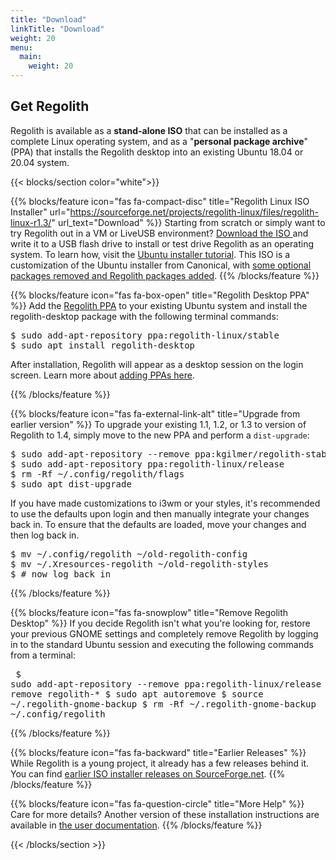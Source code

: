 ```yaml
---
title: "Download"
linkTitle: "Download"
weight: 20
menu:
  main:
    weight: 20
---
```



<section class="row td-box td-box--1 position-relative td-box--gradient td-box--height-auto">
	<div class="container text-center td-arrow-down">
		<span class="h4 mb-0">
<h1><i class="fas fa-cloud-download-alt ml-2 "></i> Get Regolith</h1>

<p>Regolith is available as a <b>stand-alone ISO</b> that can be installed as a complete Linux operating system, and as a "<b>personal package archive</b>" (PPA) that installs the Regolith desktop into an existing Ubuntu 18.04 or 20.04 system.</p>
</span>
	</div>
</section>
{{< blocks/section color="white">}}

{{% blocks/feature icon="fas fa-compact-disc" title="Regolith Linux ISO Installer" url="https://sourceforge.net/projects/regolith-linux/files/regolith-linux-r1.3/" url_text="Download" %}}
Starting from scratch or simply want to try Regolith out in a VM or LiveUSB environment? <a href="https://sourceforge.net/projects/regolith-linux/files/regolith-linux-r1.3/">Download the ISO <i class="fas fa-cloud-download-alt"></i></a> and write it to a USB flash drive to install or test drive Regolith as an operating system.  To learn how, visit the <a class="text-warning"  href="https://tutorials.ubuntu.com/tutorial/tutorial-install-ubuntu-desktop">Ubuntu installer tutorial</a>.  This ISO is a customization of the Ubuntu installer from Canonical, with [some optional packages removed and Regolith packages added](http://regolith-linux.org/docs/reference/releases/regolith-1.3-release-notes/#iso-generation).
{{% /blocks/feature %}}

{{% blocks/feature icon="fas fa-box-open" title="Regolith Desktop PPA" %}}
Add the <a href="https://launchpad.net/~regolith-linux/+archive/ubuntu/stable">Regolith PPA</a> to your existing Ubuntu system and install the regolith-desktop package with the following terminal commands:
<pre class="text-left border rounded p-2">
$ sudo add-apt-repository ppa:regolith-linux/stable
$ sudo apt install regolith-desktop
</pre>After installation, Regolith will appear as a desktop session on the login screen.  Learn more about <a href="https://help.ubuntu.com/community/Repositories/CommandLine#Adding_Launchpad_PPA_Repositories">adding PPAs here</a>.
{{% /blocks/feature %}}

{{% blocks/feature icon="fas fa-external-link-alt" title="Upgrade from earlier version" %}}
To upgrade your existing 1.1, 1.2, or 1.3 to version of Regolith to 1.4, simply move to the new PPA and perform a <code>dist-upgrade</code>:
<pre class="text-left border rounded p-2">
$ sudo add-apt-repository --remove ppa:kgilmer/regolith-stable # Only required for Regolith 1.2 and earlier.
$ sudo add-apt-repository ppa:regolith-linux/release
$ rm -Rf ~/.config/regolith/flags
$ sudo apt dist-upgrade
</pre>
If you have made customizations to i3wm or your styles, it's recommended to use the defaults upon login and then manually integrate your changes back in.  To ensure that the defaults are loaded, move your changes and then log back in.
<pre class="text-left border rounded p-2">
$ mv ~/.config/regolith ~/old-regolith-config
$ mv ~/.Xresources-regolith ~/old-regolith-styles
$ # now log back in
</pre>
{{% /blocks/feature %}}

{{% blocks/feature icon="fas fa-snowplow" title="Remove Regolith Desktop" %}}
If you decide Regolith isn't what you're looking for, restore your previous GNOME settings and completely remove Regolith by logging in to the standard Ubuntu session and executing the following commands from a terminal:<pre class="text-left border rounded p-2">
$ sudo add-apt-repository --remove ppa:regolith-linux/release
$ sudo apt remove regolith-*
$ sudo apt autoremove
$ source ~/.regolith-gnome-backup
$ rm -Rf ~/.regolith-gnome-backup ~/.config/regolith
</pre>
{{% /blocks/feature %}}

{{% blocks/feature icon="fas fa-backward" title="Earlier Releases" %}}
While Regolith is a young project, it already has a few releases behind it.  You can find [earlier ISO installer releases on SourceForge.net](https://sourceforge.net/projects/regolith-linux/).
{{% /blocks/feature %}}

{{% blocks/feature icon="fas fa-question-circle" title="More Help" %}}
Care for more details? Another version of these installation instructions are available in [the user documentation](../docs/getting-started/install).
{{% /blocks/feature %}}

{{< /blocks/section >}}
